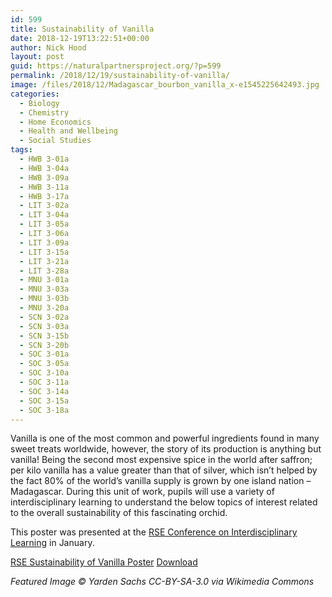```yaml
---
id: 599
title: Sustainability of Vanilla
date: 2018-12-19T13:22:51+00:00
author: Nick Hood
layout: post
guid: https://naturalpartnersproject.org/?p=599
permalink: /2018/12/19/sustainability-of-vanilla/
image: /files/2018/12/Madagascar_bourbon_vanilla_x-e1545225642493.jpg
categories:
  - Biology
  - Chemistry
  - Home Economics
  - Health and Wellbeing
  - Social Studies
tags:
  - HWB 3-01a
  - HWB 3-04a
  - HWB 3-09a
  - HWB 3-11a
  - HWB 3-17a
  - LIT 3-02a
  - LIT 3-04a
  - LIT 3-05a
  - LIT 3-06a
  - LIT 3-09a
  - LIT 3-15a
  - LIT 3-21a
  - LIT 3-28a
  - MNU 3-01a
  - MNU 3-03a
  - MNU 3-03b
  - MNU 3-20a
  - SCN 3-02a
  - SCN 3-03a
  - SCN 3-15b
  - SCN 3-20b
  - SOC 3-01a
  - SOC 3-05a
  - SOC 3-10a
  - SOC 3-11a
  - SOC 3-14a
  - SOC 3-15a
  - SOC 3-18a
---
```

Vanilla is one of the most common and powerful ingredients found in many sweet treats worldwide, however, the story of its production is anything but vanilla! Being the second most expensive spice in the world after saffron; per kilo vanilla has a value greater than that of silver, which isn’t helped by the fact 80% of the world’s vanilla supply is grown by one island nation – Madagascar. During this unit of work, pupils will use a variety of interdisciplinary learning to understand the below topics of interest related to the overall sustainability of this fascinating orchid. 

This poster was presented at the [RSE Conference on Interdisciplinary Learning](https://www.rse.org.uk/event/interdisciplinary-learning-creative-thinking-for-a-complex-world/) in January.

[RSE Sustainability of Vanilla Poster](]/files/2018/12/RSE-Sustainability-of-Vanilla-Poster.pdf) <a href="/files/2018/12/RSE-Sustainability-of-Vanilla-Poster.pdf" class="btn btn-sm btn-default" download>Download</a>

*Featured Image © Yarden Sachs CC-BY-SA-3.0 via Wikimedia Commons*
